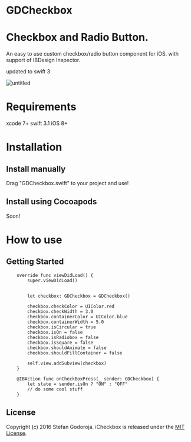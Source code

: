 # GDCheckbox
Checkbox and Radio Button.
========

An easy to use custom checkbox/radio button component for iOS.
with support of IBDesign Inspector.


updated to swift 3

![untitled](https://cloud.githubusercontent.com/assets/9967486/21909175/03d46ab6-d92c-11e6-86d6-216c1b18e2e0.gif)


# Requirements
xcode 7+
swift 3.1
iOS 8+


# Installation
Install manually
------
Drag "GDCheckbox.swift" to your project and use!

Install using Cocoapods
------
Soon!


# How to use
Getting Started
------
```
    override func viewDidLoad() {
        super.viewDidLoad()


        let checkbox: GDCheckbox = GDCheckbox()

        checkbox.checkColor = UIColor.red
        checkbox.checkWidth = 3.0
        checkbox.containerColor = UIColor.blue
        checkbox.containerWidth = 5.0
        checkbox.isCircular = true
        checkbox.isOn = false
        checkbox.isRadiobox = false
        checkbox.isSquare = false
        checkbox.shouldAnimate = false
        checkbox.shouldFillContainer = false
        
        self.view.addSubview(checkbox)
    }

    @IBAction func onCheckBoxPress(_ sender: GDCheckbox) {
        let state = sender.isOn ? "ON" : "OFF"
        // do some cool stuff
    }
```


License
------

Copyright (c) 2016 Stefan Godoroja. iCheckbox is released under the [MIT License](https://raw.githubusercontent.com/mancunianetz/iCheckbox/master/LICENSE).
